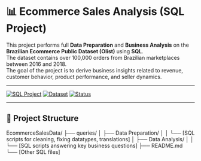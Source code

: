 # 📊 Ecommerce Sales Analysis (SQL Project)

This project performs full **Data Preparation** and **Business Analysis** on the **Brazilian Ecommerce Public Dataset (Olist)** using **SQL**.  
The dataset contains over 100,000 orders from Brazilian marketplaces between 2016 and 2018.  
The goal of the project is to derive business insights related to revenue, customer behavior, product performance, and seller dynamics.

---

[![SQL Project](https://img.shields.io/badge/SQL-Project-blue)](#)
[![Dataset](https://img.shields.io/badge/Dataset-100K%2B--rows-success)](#)
[![Status](https://img.shields.io/badge/Status-Completed-brightgreen)](#)

---

## 📂 Project Structure

EcommerceSalesData/ ├── queries/ │ ├── Data Preparation/ │ │ └── [SQL scripts for cleaning, fixing datatypes, translations] │ ├── Data Analysis/ │ │ └── [SQL scripts answering key business questions] ├── README.md └── [Other SQL files]
